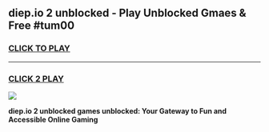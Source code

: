 
## diep.io 2 unblocked - Play Unblocked Gmaes & Free #tum00
<h3>
<a href="https://news.freeplayer.one?title=diep.io_2_unblocked&ref=26F">CLICK TO PLAY</a></h3>
<hr>

<h3>
<a href="https://news.freeplayer.one?title=diep.io_2_unblocked&ref=26F">CLICK 2 PLAY</a>
  
</h3>

<a href="https://news.freeplayer.one?title=diep.io_2_unblocked&ref=26F/"><img src="https://clearcache.store/games.png"></a>


**diep.io 2 unblocked games unblocked: Your Gateway to Fun and Accessible Online Gaming**
